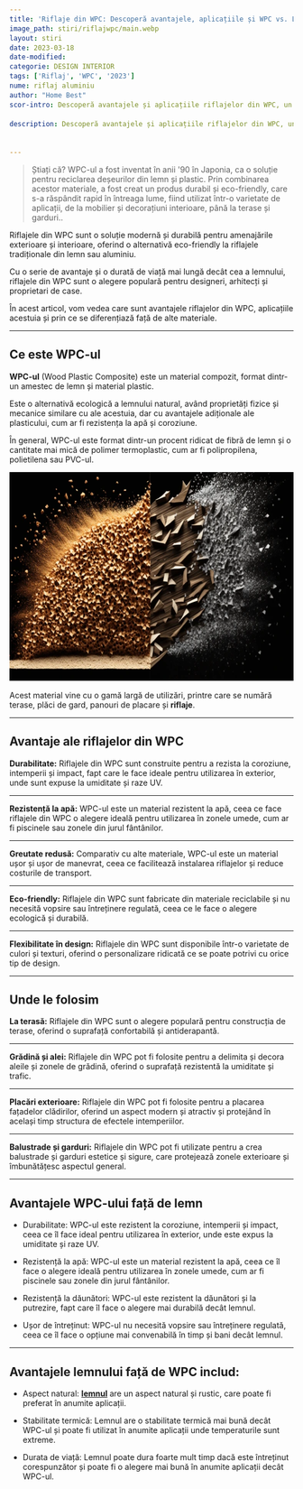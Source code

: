 ```yaml
---
title: 'Riflaje din WPC: Descoperă avantajele, aplicațiile și WPC vs. Lemn'
image_path: stiri/riflajwpc/main.webp
layout: stiri
date: 2023-03-18
date-modified: 
categorie: DESIGN INTERIOR
tags: ['Riflaj', 'WPC', '2023']
nume: riflaj aluminiu
author: "Home Best"
scor-intro: Descoperă avantajele și aplicațiile riflajelor din WPC, un material ecologic și durabil. Află cum riflajele din WPC se compară cu riflajele tradiționale din lemn sau aluminiu.

description: Descoperă avantajele și aplicațiile riflajelor din WPC, un material ecologic și durabil. Află cum riflajele din WPC se compară cu riflajele tradiționale din lemn sau aluminiu.


---
```


>Știați că?  WPC-ul a fost inventat în anii '90 în Japonia, ca o soluție pentru reciclarea deșeurilor din lemn și plastic. Prin combinarea acestor materiale, a fost creat un produs durabil și eco-friendly, care s-a răspândit rapid în întreaga lume, fiind utilizat într-o varietate de aplicații, de la mobilier și decorațiuni interioare, până la terase și garduri..


Riflajele din WPC sunt o soluție modernă și durabilă pentru amenajările exterioare și interioare, oferind o alternativă eco-friendly la riflajele tradiționale din lemn sau aluminiu.

Cu o serie de avantaje și o durată de viață mai lungă decât cea a lemnului, riflajele din WPC sunt o alegere populară pentru designeri, arhitecți și proprietari de case. 

În acest articol, vom vedea care sunt avantajele riflajelor din WPC, aplicațiile acestuia și prin ce se diferențiază față de alte materiale. 

---
## Ce este WPC-ul

**WPC-ul** (Wood Plastic Composite) este un material compozit, format dintr-un amestec de lemn și material plastic. 

Este o alternativă ecologică a lemnului natural, având proprietăți fizice și mecanice similare cu ale acestuia, dar cu avantajele adiționale ale plasticului, cum ar fi rezistența la apă și coroziune. 

În general, WPC-ul este format dintr-un procent ridicat de fibră de lemn și o cantitate mai mică de polimer termoplastic, cum ar fi polipropilena, polietilena sau PVC-ul. 

<img src="/assets/images/stiri/riflajwpc/wpc.webp" width="740" height="370" alt="{{ page.title }}">

Acest material vine cu o gamă largă de utilizări, printre care se numără terase, plăci de gard, panouri de placare și **riflaje**.

---
## Avantaje ale riflajelor din WPC

**Durabilitate:** Riflajele din WPC sunt construite pentru a rezista la coroziune, intemperii și impact, fapt care le face ideale pentru utilizarea în exterior, unde sunt expuse la umiditate și raze UV.

---

**Rezistență la apă:** WPC-ul este un material rezistent la apă, ceea ce face riflajele din WPC o alegere ideală pentru utilizarea în zonele umede, cum ar fi piscinele sau zonele din jurul fântânilor.

---

**Greutate redusă:** Comparativ cu alte materiale, WPC-ul este un material ușor și ușor de manevrat, ceea ce facilitează instalarea riflajelor și reduce costurile de transport.

---

**Eco-friendly:** Riflajele din WPC sunt fabricate din materiale reciclabile și nu necesită vopsire sau întreținere regulată, ceea ce le face o alegere ecologică și durabilă.

---

**Flexibilitate în design:** Riflajele din WPC sunt disponibile într-o varietate de culori și texturi, oferind o personalizare ridicată ce se poate potrivi cu orice tip de design.


---
## Unde le folosim

**La terasă:** Riflajele din WPC sunt o alegere populară pentru construcția de terase, oferind o suprafață confortabilă și antiderapantă.

---

**Grădină și alei:** Riflajele din WPC pot fi folosite pentru a delimita și decora aleile și zonele de grădină, oferind o suprafață rezistentă la umiditate și trafic.

---

**Placări exterioare:** Riflajele din WPC pot fi folosite pentru a placarea fațadelor clădirilor, oferind un aspect modern și atractiv și protejând în același timp structura de efectele intemperiilor.

---

**Balustrade și garduri:** Riflajele din WPC pot fi utilizate pentru a crea balustrade și garduri estetice și sigure, care protejează zonele exterioare și îmbunătățesc aspectul general.

---
## Avantajele WPC-ului față de lemn

- Durabilitate: WPC-ul este rezistent la coroziune, intemperii și impact, ceea ce îl face ideal pentru utilizarea în exterior, unde este expus la umiditate și raze UV.

- Rezistență la apă: WPC-ul este un material rezistent la apă, ceea ce îl face o alegere ideală pentru utilizarea în zonele umede, cum ar fi piscinele sau zonele din jurul fântânilor.

- Rezistență la dăunători: WPC-ul este rezistent la dăunători și la putrezire, fapt care îl face o alegere mai durabilă decât lemnul.

- Ușor de întreținut: WPC-ul nu necesită vopsire sau întreținere regulată, ceea ce îl face o opțiune mai convenabilă în timp și bani decât lemnul.

---
## Avantajele lemnului față de WPC includ:

- Aspect natural: **[lemnul]({{site.url}}/stiri/riflaj-cum-sa-iti-faci-singur-ieftin/)** are un aspect natural și rustic, care poate fi preferat în anumite aplicații.

- Stabilitate termică: Lemnul are o stabilitate termică mai bună decât WPC-ul și poate fi utilizat în anumite aplicații unde temperaturile sunt extreme.

- Durata de viață: Lemnul poate dura foarte mult timp dacă este întreținut corespunzător și poate fi o alegere mai bună în anumite aplicații decât WPC-ul.